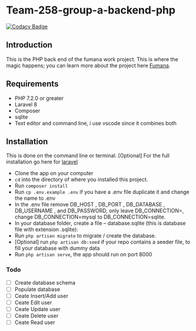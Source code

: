 # Team-258-group-a-backend-php
[![Codacy Badge](https://api.codacy.com/project/badge/Grade/c958f7ef8c71434f9b3a65779203edcd)](https://app.codacy.com/gh/BuildForSDGCohort2/Team-258-group-a-backend-php?utm_source=github.com&utm_medium=referral&utm_content=BuildForSDGCohort2/Team-258-group-a-backend-php&utm_campaign=Badge_Grade_Dashboard)

## Introduction

This is the PHP back end of the fumana work project. This is where the magic happens; you can learn more 
about the project here [Fumana](https://github.com/BuildForSDGCohort2/Team-258-group-a-frontend).

## Requirements

-	PHP 7.2.0 or greater
-	Laravel 8
-	Composer
-   sqlite
-	Text editor and command line, i use vscode since it combines both

## Installation

This is done on the command line or terminal. 
[Optional] For the full installation go here for [laravel](https://laravel.com/docs/7.x/installation)

*   Clone the app on your computer 
*  `cd` into the directory of where you installed this project.
*	Run  `composer install`
*	Run  `cp .env.example .env` if you have a .env file duplicate it and change the name to .env
*	In the .env file remove DB_HOST , DB_PORT , DB_DATABASE , DB_USERNAME , and DB_PASSWORD, only leave DB_CONNECTION=, change DB_CONNECTION=mysql to DB_CONNECTION=sqlite.
*   In your database folder, create a file – database.sqlite (this is database file with extension .sqlite):
*	Run `php artisan migrate`    to migrate / create the database.
*   [Optional] run     `php artisan db:seed`  if your repo contains a seeder file, to fill your database with dummy data
*   Run `php artisan serve`, the app should run on port 8000

### Todo

- [ ] Create database schema
- [ ] Populate database
- [ ] Ceate Insert/Add user
- [ ] Ceate Edit user
- [ ] Ceate Update user
- [ ] Ceate Delete user
- [ ] Ceate Read user